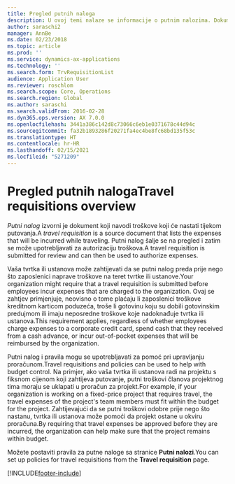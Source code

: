 ```yaml
---
title: Pregled putnih naloga
description: U ovoj temi nalaze se informacije o putnim nalozima. Dokumentacija putnog naloga planirala je putne troškove.
author: saraschi2
manager: AnnBe
ms.date: 02/23/2018
ms.topic: article
ms.prod: ''
ms.service: dynamics-ax-applications
ms.technology: ''
ms.search.form: TrvRequisitionList
audience: Application User
ms.reviewer: roschlom
ms.search.scope: Core, Operations
ms.search.region: Global
ms.author: saraschi
ms.search.validFrom: 2016-02-28
ms.dyn365.ops.version: AX 7.0.0
ms.openlocfilehash: 3441a386c142d8c73066c6eb1e0371678c44d94c
ms.sourcegitcommit: fa32b1893286f20271fa4ec4be8fc68bd135f53c
ms.translationtype: HT
ms.contentlocale: hr-HR
ms.lasthandoff: 02/15/2021
ms.locfileid: "5271209"
---
```

# <a name="travel-requisitions-overview"></a><span data-ttu-id="e772f-104">Pregled putnih naloga</span><span class="sxs-lookup"><span data-stu-id="e772f-104">Travel requisitions overview</span></span>

<span data-ttu-id="e772f-105">*Putni nalog* izvorni je dokument koji navodi troškove koji će nastati tijekom putovanja.</span><span class="sxs-lookup"><span data-stu-id="e772f-105">A *travel requisition* is a source document that lists the expenses that will be incurred while traveling.</span></span> <span data-ttu-id="e772f-106">Putni nalog šalje se na pregled i zatim se može upotrebljavati za autorizaciju troškova.</span><span class="sxs-lookup"><span data-stu-id="e772f-106">A travel requisition is submitted for review and can then be used to authorize expenses.</span></span>

<span data-ttu-id="e772f-107">Vaša tvrtka ili ustanova može zahtijevati da se putni nalog preda prije nego što zaposlenici naprave troškove na teret tvrtke ili ustanove.</span><span class="sxs-lookup"><span data-stu-id="e772f-107">Your organization might require that a travel requisition is submitted before employees incur expenses that are charged to the organization.</span></span> <span data-ttu-id="e772f-108">Ovaj se zahtjev primjenjuje, neovisno o tome plaćaju li zaposlenici troškove kreditnom karticom poduzeća, troše li gotovinu koju su dobili gotovinskim predujmom ili imaju neposredne troškove koje nadoknađuje tvrtka ili ustanova.</span><span class="sxs-lookup"><span data-stu-id="e772f-108">This requirement applies, regardless of whether employees charge expenses to a corporate credit card, spend cash that they received from a cash advance, or incur out-of-pocket expenses that will be reimbursed by the organization.</span></span>

<span data-ttu-id="e772f-109">Putni nalog i pravila mogu se upotrebljavati za pomoć pri upravljanju proračunom.</span><span class="sxs-lookup"><span data-stu-id="e772f-109">Travel requisitions and policies can be used to help with budget control.</span></span> <span data-ttu-id="e772f-110">Na primjer, ako vaša tvrtka ili ustanova radi na projektu s fiksnom cijenom koji zahtijeva putovanje, putni troškovi članova projektnog tima moraju se uklapati u proračun za projekt.</span><span class="sxs-lookup"><span data-stu-id="e772f-110">For example, if your organization is working on a fixed-price project that requires travel, the travel expenses of the project's team members must fit within the budget for the project.</span></span> <span data-ttu-id="e772f-111">Zahtijevajući da se putni troškovi odobre prije nego što nastanu, tvrtka ili ustanova može pomoći da projekt ostane u okviru proračuna.</span><span class="sxs-lookup"><span data-stu-id="e772f-111">By requiring that travel expenses be approved before they are incurred, the organization can help make sure that the project remains within budget.</span></span>

<span data-ttu-id="e772f-112">Možete postaviti pravila za putne naloge sa stranice **Putni nalozi**.</span><span class="sxs-lookup"><span data-stu-id="e772f-112">You can set up policies for travel requisitions from the **Travel requisition** page.</span></span>


[!INCLUDE[footer-include](../includes/footer-banner.md)]